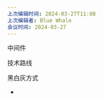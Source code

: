 ```yaml
---
上次编辑时间: 2024-03-27T11:08
上次编辑者: Blue Whale
会议时间: 2024-03-27
---
```

中间件

技术路线

黑白灰方式

  

  

  

  

  

  

  

  

-